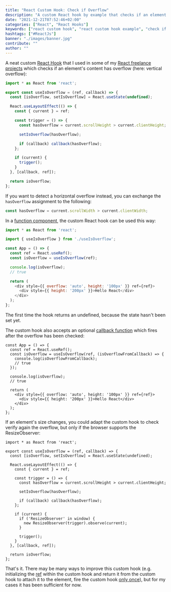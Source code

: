 ```yaml
---
title: "React Custom Hook: Check if Overflow"
description: "A custom React hook by example that checks if an element's content has overflow (scroll) ..."
date: "2021-12-21T07:52:46+02:00"
categories: ["React", "React Hooks"]
keywords: ["react custom hook", "react custom hook example", "check if overflow"]
hashtags: ["#ReactJs"]
banner: "./images/banner.jpg"
contribute: ""
author: ""
---
```


<Sponsorship />

A neat custom [React Hook](/react-hooks) that I used in some of my [React freelance projects](/freelance-react-developer) which checks if an element's content has overflow (here: vertical overflow):

```javascript
import * as React from 'react';

export const useIsOverflow = (ref, callback) => {
  const [isOverflow, setIsOverflow] = React.useState(undefined);

  React.useLayoutEffect(() => {
    const { current } = ref;

    const trigger = () => {
      const hasOverflow = current.scrollHeight > current.clientHeight;

      setIsOverflow(hasOverflow);

      if (callback) callback(hasOverflow);
    };

    if (current) {
      trigger();
    }
  }, [callback, ref]);

  return isOverflow;
};
```

If you want to detect a horizontal overflow instead, you can exchange the `hasOverflow` assignment to the following:

```javascript
const hasOverflow = current.scrollWidth > current.clientWidth;
```

In a [function component](/react-function-component), the custom React hook can be used this way:

```javascript
import * as React from 'react';

import { useIsOverflow } from './useIsOverflow';

const App = () => {
  const ref = React.useRef();
  const isOverflow = useIsOverflow(ref);

  console.log(isOverflow);
  // true

  return (
    <div style={{ overflow: 'auto', height: '100px' }} ref={ref}>
      <div style={{ height: '200px' }}>Hello React</div>
    </div>
  );
};
```

The first time the hook returns an undefined, because the state hasn't been set yet.

The custom hook also accepts an optional [callback function](/javascript-callback-function) which fires after the overflow has been checked:

```javascript{3-6}
const App = () => {
  const ref = React.useRef();
  const isOverflow = useIsOverflow(ref, (isOverflowFromCallback) => {
    console.log(isOverflowFromCallback);
    // true
  });

  console.log(isOverflow);
  // true

  return (
    <div style={{ overflow: 'auto', height: '100px' }} ref={ref}>
      <div style={{ height: '200px' }}>Hello React</div>
    </div>
  );
};
```

If an element's size changes, you could adapt the custom hook to check verify again the overflow, but only if the browser supports the ResizeObserver:

```javascript{18-20}
import * as React from 'react';

export const useIsOverflow = (ref, callback) => {
  const [isOverflow, setIsOverflow] = React.useState(undefined);

  React.useLayoutEffect(() => {
    const { current } = ref;

    const trigger = () => {
      const hasOverflow = current.scrollHeight > current.clientHeight;

      setIsOverflow(hasOverflow);

      if (callback) callback(hasOverflow);
    };

    if (current) {
      if ('ResizeObserver' in window) {
        new ResizeObserver(trigger).observe(current);
      }

      trigger();
    }
  }, [callback, ref]);

  return isOverflow;
};
```

That's it. There may be many ways to improve this custom hook (e.g. initializing the [ref](/react-ref) within the custom hook and return it from the custom hook to attach it to the element, fire the custom hook [only once](/react-useeffect-only-once)), but for my cases it has been sufficient for now.
